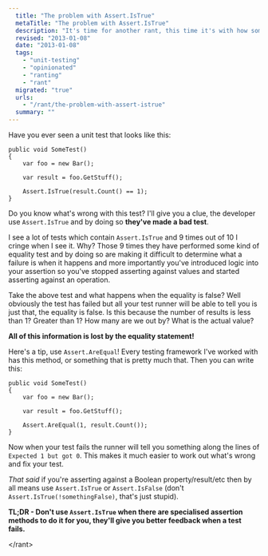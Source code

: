 ```yaml
---
  title: "The problem with Assert.IsTrue"
  metaTitle: "The problem with Assert.IsTrue"
  description: "It's time for another rant, this time it's with how some people write their unit tests"
  revised: "2013-01-08"
  date: "2013-01-08"
  tags: 
    - "unit-testing"
    - "opinionated"
    - "ranting"
    - "rant"
  migrated: "true"
  urls: 
    - "/rant/the-problem-with-assert-istrue"
  summary: ""
---
```

Have you ever seen a unit test that looks like this:

	public void SomeTest()
	{
		var foo = new Bar();

		var result = foo.GetStuff();

		Assert.IsTrue(result.Count() == 1);
	}

Do you know what's wrong with this test? I'll give you a clue, the developer use `Assert.IsTrue` and by doing so **they've made a bad test**.

I see a lot of tests which contain `Assert.IsTrue` and 9 times out of 10 I cringe when I see it. Why? Those 9 times they have performed some kind of equality test and by doing so are making it difficult to determine what a failure is when it happens and more importantly you've introduced logic into your assertion so you've stopped asserting against values and started asserting against an operation.

Take the above test and what happens when the equality is false? Well obviously the test has failed but all your test runner will be able to tell you is just that, the equality is false. Is this because the number of results is less than 1? Greater than 1? How many are we out by? What is the actual value?

**All of this information is lost by the equality statement!**

Here's a tip, use `Assert.AreEqual`! Every testing framework I've worked with has this method, or something that is pretty much that. Then you can write this:

	public void SomeTest()
	{
		var foo = new Bar();

		var result = foo.GetStuff();

		Assert.AreEqual(1, result.Count());
	}

Now when your test fails the runner will tell you something along the lines of `Expected 1 but got 0`. This makes it much easier to work out what's wrong and fix your test.

_That said_ if you're asserting against a Boolean property/result/etc then by all means use `Assert.IsTrue` or `Assert.IsFalse` (don't `Assert.IsTrue(!somethingFalse)`, that's just stupid).

**TL;DR - Don't use `Assert.IsTrue` when there are specialised assertion methods to do it for you, they'll give you better feedback when a test fails.**

&lt;/rant&gt;